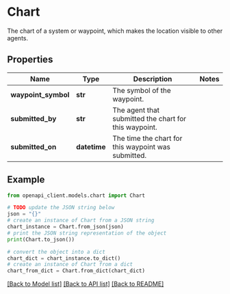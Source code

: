 # Chart

The chart of a system or waypoint, which makes the location visible to other agents.

## Properties

Name | Type | Description | Notes
------------ | ------------- | ------------- | -------------
**waypoint_symbol** | **str** | The symbol of the waypoint. | 
**submitted_by** | **str** | The agent that submitted the chart for this waypoint. | 
**submitted_on** | **datetime** | The time the chart for this waypoint was submitted. | 

## Example

```python
from openapi_client.models.chart import Chart

# TODO update the JSON string below
json = "{}"
# create an instance of Chart from a JSON string
chart_instance = Chart.from_json(json)
# print the JSON string representation of the object
print(Chart.to_json())

# convert the object into a dict
chart_dict = chart_instance.to_dict()
# create an instance of Chart from a dict
chart_from_dict = Chart.from_dict(chart_dict)
```
[[Back to Model list]](../README.md#documentation-for-models) [[Back to API list]](../README.md#documentation-for-api-endpoints) [[Back to README]](../README.md)


